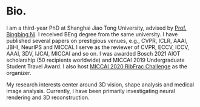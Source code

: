 # Bio.
I am a third-year PhD at Shanghai Jiao Tong University, advised by <a href='https://scholar.google.com/citations?user=eUbmKwYAAAAJ'>Prof. Bingbing Ni</a>. I received BEng degree from the same university. I have published several papers on prestigious venues, e.g., CVPR, ICLR, AAAI, JBHI, NeurIPS and MICCAI. I serve as the reviewer of CVPR, ECCV, ICCV, AAAI, 3DV, IJCAI, MICCAI and so on. I was awarded Bosch 2021 AIOT scholarship (50 recipients worldwide) and MICCAI 2019 Undergraduate Student Travel Award. I also host <a href='https://ribfrac.grand-challenge.org/'>MICCAI 2020 RibFrac Challenge</a> as the organizer. 

My research interests center around 3D vision, shape analysis and medical image analysis. Currently, I have been primarily investigating neural rendering and 3D reconstruction.

<!--
### Hi there 👋

**seanywang0408/seanywang0408** is a ✨ _special_ ✨ repository because its `README.md` (this file) appears on your GitHub profile.

Here are some ideas to get you started:

- 🔭 I’m currently working on ...
- 🌱 I’m currently learning ...
- 👯 I’m looking to collaborate on ...
- 🤔 I’m looking for help with ...
- 💬 Ask me about ...
- 📫 How to reach me: ...
- 😄 Pronouns: ...
- ⚡ Fun fact: ...
-->
